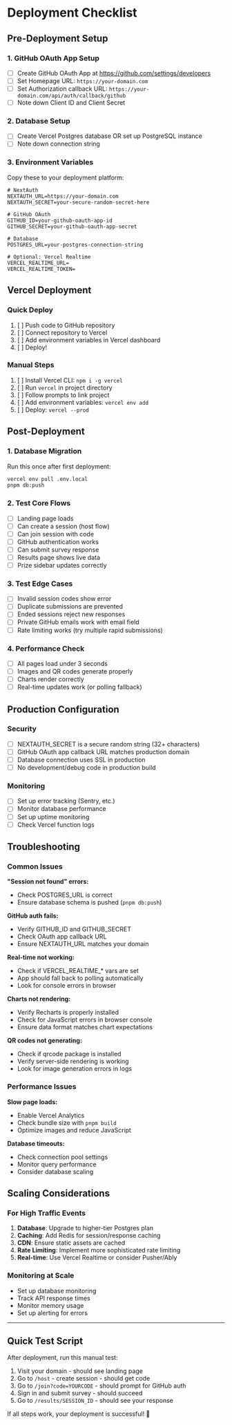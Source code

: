 # Deployment Checklist

## Pre-Deployment Setup

### 1. GitHub OAuth App Setup
- [ ] Create GitHub OAuth App at https://github.com/settings/developers
- [ ] Set Homepage URL: `https://your-domain.com`
- [ ] Set Authorization callback URL: `https://your-domain.com/api/auth/callback/github`
- [ ] Note down Client ID and Client Secret

### 2. Database Setup
- [ ] Create Vercel Postgres database OR set up PostgreSQL instance
- [ ] Note down connection string

### 3. Environment Variables
Copy these to your deployment platform:

```env
# NextAuth
NEXTAUTH_URL=https://your-domain.com
NEXTAUTH_SECRET=your-secure-random-secret-here

# GitHub OAuth
GITHUB_ID=your-github-oauth-app-id
GITHUB_SECRET=your-github-oauth-app-secret

# Database
POSTGRES_URL=your-postgres-connection-string

# Optional: Vercel Realtime
VERCEL_REALTIME_URL=
VERCEL_REALTIME_TOKEN=
```

## Vercel Deployment

### Quick Deploy
1. [ ] Push code to GitHub repository
2. [ ] Connect repository to Vercel
3. [ ] Add environment variables in Vercel dashboard
4. [ ] Deploy!

### Manual Steps
1. [ ] Install Vercel CLI: `npm i -g vercel`
2. [ ] Run `vercel` in project directory
3. [ ] Follow prompts to link project
4. [ ] Add environment variables: `vercel env add`
5. [ ] Deploy: `vercel --prod`

## Post-Deployment

### 1. Database Migration
Run this once after first deployment:
```bash
vercel env pull .env.local
pnpm db:push
```

### 2. Test Core Flows
- [ ] Landing page loads
- [ ] Can create a session (host flow)
- [ ] Can join session with code
- [ ] GitHub authentication works
- [ ] Can submit survey response
- [ ] Results page shows live data
- [ ] Prize sidebar updates correctly

### 3. Test Edge Cases
- [ ] Invalid session codes show error
- [ ] Duplicate submissions are prevented
- [ ] Ended sessions reject new responses
- [ ] Private GitHub emails work with email field
- [ ] Rate limiting works (try multiple rapid submissions)

### 4. Performance Check
- [ ] All pages load under 3 seconds
- [ ] Images and QR codes generate properly
- [ ] Charts render correctly
- [ ] Real-time updates work (or polling fallback)

## Production Configuration

### Security
- [ ] NEXTAUTH_SECRET is a secure random string (32+ characters)
- [ ] GitHub OAuth app callback URL matches production domain
- [ ] Database connection uses SSL in production
- [ ] No development/debug code in production build

### Monitoring
- [ ] Set up error tracking (Sentry, etc.)
- [ ] Monitor database performance
- [ ] Set up uptime monitoring
- [ ] Check Vercel function logs

## Troubleshooting

### Common Issues

**"Session not found" errors:**
- Check POSTGRES_URL is correct
- Ensure database schema is pushed (`pnpm db:push`)

**GitHub auth fails:**
- Verify GITHUB_ID and GITHUB_SECRET
- Check OAuth app callback URL
- Ensure NEXTAUTH_URL matches your domain

**Real-time not working:**
- Check if VERCEL_REALTIME_* vars are set
- App should fall back to polling automatically
- Look for console errors in browser

**Charts not rendering:**
- Verify Recharts is properly installed
- Check for JavaScript errors in browser console
- Ensure data format matches chart expectations

**QR codes not generating:**
- Check if qrcode package is installed
- Verify server-side rendering is working
- Look for image generation errors in logs

### Performance Issues

**Slow page loads:**
- Enable Vercel Analytics
- Check bundle size with `pnpm build`
- Optimize images and reduce JavaScript

**Database timeouts:**
- Check connection pool settings
- Monitor query performance
- Consider database scaling

## Scaling Considerations

### For High Traffic Events

1. **Database**: Upgrade to higher-tier Postgres plan
2. **Caching**: Add Redis for session/response caching
3. **CDN**: Ensure static assets are cached
4. **Rate Limiting**: Implement more sophisticated rate limiting
5. **Real-time**: Use Vercel Realtime or consider Pusher/Ably

### Monitoring at Scale

- Set up database monitoring
- Track API response times
- Monitor memory usage
- Set up alerting for errors

---

## Quick Test Script

After deployment, run this manual test:

1. Visit your domain - should see landing page
2. Go to `/host` - create session - should get code
3. Go to `/join?code=YOURCODE` - should prompt for GitHub auth
4. Sign in and submit survey - should succeed
5. Go to `/results/SESSION_ID` - should see your response

If all steps work, your deployment is successful! 🎉
